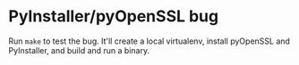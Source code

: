 PyInstaller/pyOpenSSL bug
=========================

Run `make` to test the bug. It'll create a local virtualenv, install pyOpenSSL and PyInstaller, and build and run a binary.
